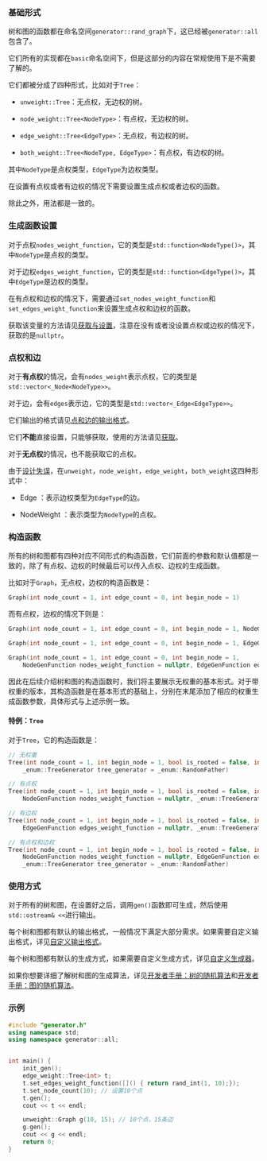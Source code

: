 ### 基础形式

树和图的函数都在命名空间`generator::rand_graph`下，这已经被`generator::all`包含了。

它们所有的实现都在`basic`命名空间下，但是这部分的内容在常规使用下是不需要了解的。

它们都被分成了四种形式，比如对于`Tree`：

- `unweight::Tree`：无点权，无边权的树。

- `node_weight::Tree<NodeType>`：有点权，无边权的树。

- `edge_weight::Tree<EdgeType>`：无点权，有边权的树。

- `both_weight::Tree<NodeType, EdgeType>`：有点权，有边权的树。

其中`NodeType`是点权类型，`EdgeType`为边权类型。

在设置有点权或者有边权的情况下需要设置生成点权或者边权的函数。

除此之外，用法都是一致的。

### 生成函数设置

对于点权`nodes_weight_function`，它的类型是`std::function<NodeType()>`，其中`NodeType`是点权的类型。

对于边权`edges_weight_function`，它的类型是`std::function<EdgeType()>`，其中`EdgeType`是边权的类型。

在有点权和边权的情况下，需要通过`set_nodes_weight_function`和`set_edges_weight_function`来设置生成点权和边权的函数。

获取该变量的方法请见[获取与设置](/user/tools/setter_getter.md)，注意在没有或者没设置点权或边权的情况下，获取的是`nullptr`。

### 点权和边

对于**有点权**的情况，会有`nodes_weight`表示点权，它的类型是`std::vector<_Node<NodeType>>`。

对于边，会有`edges`表示边，它的类型是`std::vector<_Edge<EdgeType>>`。

它们输出的格式请见[点和边的输出格式](/user/rand_tree/node_edge.md)。

它们**不能**直接设置，只能够获取，使用的方法请见[获取](/user/tools/setter_getter.md)。

对于**无点权**的情况，也不能获取它的点权。

由于[设计失误](/developer/algorithm/node_index.md#设计的原因)，在`unweight`，`node_weight`，`edge_weight`，`both_weight`这四种形式中：

- Edge<EdgeType> ：表示边权类型为`EdgeType`的边。

- NodeWeight<NodeType> ：表示类型为`NodeType`的点权。

### 构造函数

所有的树和图都有四种对应不同形式的构造函数，它们前面的参数和默认值都是一致的，除了有点权、边权的时候最后可以传入点权、边权的生成函数。

比如对于`Graph`，无点权，边权的构造函数是：

```cpp
Graph(int node_count = 1, int edge_count = 0, int begin_node = 1)
```

而有点权，边权的情况下则是：

```cpp
Graph(int node_count = 1, int edge_count = 0, int begin_node = 1, NodeGenFunction nodes_weight_function = nullptr); // 有点权

Graph(int node_count = 1, int edge_count = 0, int begin_node = 1, EdgeGenFunction edges_weight_function = nullptr); // 有边权

Graph(int node_count = 1, int edge_count = 0, int begin_node = 1, 
    NodeGenFunction nodes_weight_function = nullptr, EdgeGenFunction edges_weight_function = nullptr); // 有点权和边权
```

因此在后续介绍树和图的构造函数时，我们将主要展示无权重的基本形式。对于带权重的版本，其构造函数是在基本形式的基础上，分别在末尾添加了相应的权重生成函数参数，具体形式与上述示例一致。

#### 特例：`Tree`

对于`Tree`，它的构造函数是：

```cpp
// 无权重
Tree(int node_count = 1, int begin_node = 1, bool is_rooted = false, int root = 1,
    _enum::TreeGenerator tree_generator = _enum::RandomFather) 

// 有点权
Tree(int node_count = 1, int begin_node = 1, bool is_rooted = false, int root = 1,
    NodeGenFunction nodes_weight_function = nullptr, _enum::TreeGenerator tree_generator = _enum::RandomFather) 

// 有边权
Tree(int node_count = 1, int begin_node = 1, bool is_rooted = false, int root = 1,
    EdgeGenFunction edges_weight_function = nullptr, _enum::TreeGenerator tree_generator = _enum::RandomFather)

// 有点权和边权
Tree(int node_count = 1, int begin_node = 1, bool is_rooted = false, int root = 1,
    NodeGenFunction nodes_weight_function = nullptr, EdgeGenFunction edges_weight_function = nullptr,
    _enum::TreeGenerator tree_generator = _enum::RandomFather)
```

### 使用方式

对于所有的树和图，在设置好之后，调用`gen()`函数即可生成，然后使用`std::ostream& <<`进行输出。

每个树和图都有默认的输出格式，一般情况下满足大部分需求。如果需要自定义输出格式，详见[自定义输出格式](/user/tools/set_output.md)。

每个树和图都有默认的生成方式，如果需要自定义生成方式，详见[自定义生成器](/user/tools/set_generator.md)。

如果你想要详细了解树和图的生成算法，详见[开发者手册：树的随机算法](/developer/algorithm/tree.md)和[开发者手册：图的随机算法](/developer/algorithm/graph.md)。

### 示例

```cpp
#include "generator.h"
using namespace std;
using namespace generator::all;


int main() {
    init_gen();
    edge_weight::Tree<int> t;
    t.set_edges_weight_function([]() { return rand_int(1, 10);});
    t.set_node_count(10); // 设置10个点
    t.gen();
    cout << t << endl;

    unweight::Graph g(10, 15); // 10个点，15条边
    g.gen();
    cout << g << endl;
    return 0;
}
```
